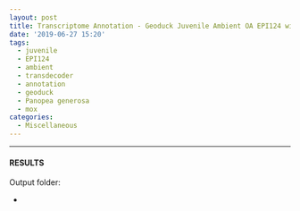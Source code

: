 ```yaml
---
layout: post
title: Transcriptome Annotation - Geoduck Juvenile Ambient OA EPI124 with Transdecoder on Mox
date: '2019-06-27 15:20'
tags:
  - juvenile
  - EPI124
  - ambient
  - transdecoder
  - annotation
  - geoduck
  - Panopea generosa
  - mox
categories:
  - Miscellaneous
---
```




---

#### RESULTS

Output folder:

- []()
